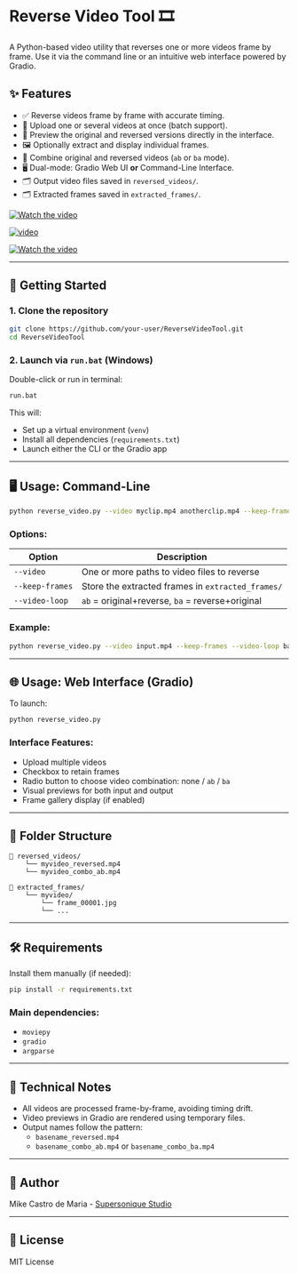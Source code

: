 # Reverse Video Tool 🎞️

A Python-based video utility that reverses one or more videos frame by frame. Use it via the command line or an intuitive web interface powered by Gradio.

## ✨ Features

- ✅ Reverse videos frame by frame with accurate timing.
- 📂 Upload one or several videos at once (batch support).
- 🎥 Preview the original and reversed versions directly in the interface.
- 🖼️ Optionally extract and display individual frames.
- 🔁 Combine original and reversed videos (`ab` or `ba` mode).
- 🖥️ Dual-mode: Gradio Web UI **or** Command-Line Interface.
- 🗂️ Output video files saved in `reversed_videos/`.
- 🗂️ Extracted frames saved in `extracted_frames/`.

[![Watch the video](https://img.youtube.com/vi/MuEo06nxnBU/maxresdefault.jpg)](https://youtu.be/MuEo06nxnBU)

[![video](https://img.youtube.com/vi/M1lhnVqsVqo/maxresdefault.jpg)](https://youtu.be/M1lhnVqsVqo)

[![Watch the video](https://img.youtube.com/vi/cCmkSdizXeg/maxresdefault.jpg)](https://youtu.be/cCmkSdizXeg)

---

## 🚀 Getting Started

### 1. Clone the repository

```bash
git clone https://github.com/your-user/ReverseVideoTool.git
cd ReverseVideoTool
```

### 2. Launch via `run.bat` (Windows)

Double-click or run in terminal:

```bat
run.bat
```

This will:
- Set up a virtual environment (`venv`)
- Install all dependencies (`requirements.txt`)
- Launch either the CLI or the Gradio app

---

## 🖥️ Usage: Command-Line

```bash
python reverse_video.py --video myclip.mp4 anotherclip.mp4 --keep-frames --video-loop ab
```

### Options:

| Option              | Description                                              |
|---------------------|----------------------------------------------------------|
| `--video`           | One or more paths to video files to reverse              |
| `--keep-frames`     | Store the extracted frames in `extracted_frames/`        |
| `--video-loop`      | `ab` = original+reverse, `ba` = reverse+original         |

### Example:

```bash
python reverse_video.py --video input.mp4 --keep-frames --video-loop ba
```

---

## 🌐 Usage: Web Interface (Gradio)

To launch:

```bash
python reverse_video.py
```

### Interface Features:
- Upload multiple videos
- Checkbox to retain frames
- Radio button to choose video combination: none / `ab` / `ba`
- Visual previews for both input and output
- Frame gallery display (if enabled)

---

## 📁 Folder Structure

```text
📂 reversed_videos/
    └── myvideo_reversed.mp4
    └── myvideo_combo_ab.mp4

📂 extracted_frames/
    └── myvideo/
        └── frame_00001.jpg
        └── ...
```

---

## 🛠 Requirements

Install them manually (if needed):

```bash
pip install -r requirements.txt
```

### Main dependencies:

- `moviepy`
- `gradio`
- `argparse`

---

## 🤖 Technical Notes

- All videos are processed frame-by-frame, avoiding timing drift.
- Video previews in Gradio are rendered using temporary files.
- Output names follow the pattern:
  - `basename_reversed.mp4`
  - `basename_combo_ab.mp4` or `basename_combo_ba.mp4`

---

## 🧠 Author

Mike Castro de Maria - [Supersonique Studio](https://supersonique.studio)

---

## 📜 License

MIT License
